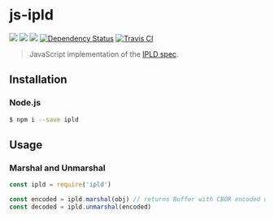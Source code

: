 js-ipld
=======

[![](https://img.shields.io/badge/made%20by-Protocol%20Labs-blue.svg?style=flat-square)](http://ipn.io) [![](https://img.shields.io/badge/project-IPFS-blue.svg?style=flat-square)](http://ipfs.io/) [![](https://img.shields.io/badge/freenode-%23ipfs-blue.svg?style=flat-square)](http://webchat.freenode.net/?channels=%23ipfs) [![Dependency Status](https://david-dm.org/diasdavid/js-ipld.svg?style=flat-square)](https://david-dm.org/diasdavid/js-ipld)
[![Travis CI](https://travis-ci.org/diasdavid/js-ipld.svg?branch=master)](https://travis-ci.org/diasdavid/js-ipld)

> JavaScript implementation of the [IPLD spec](https://github.com/ipfs/specs/blob/master/merkledag/ipld.md).

## Installation

### Node.js

```bash
$ npm i --save ipld
```


## Usage


### Marshal and Unmarshal

```js
const ipld = require('ipld')

const encoded = ipld.marshal(obj) // returns Buffer with CBOR encoded obj
const decoded = ipld.unmarshal(encoded)
```
